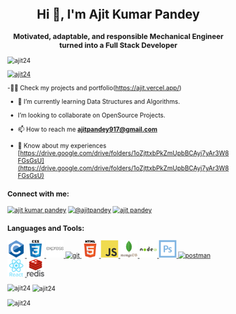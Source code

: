 
<!--
**Ajit24/Ajit24** is a ✨ _special_ ✨ repository because its `README.md` (this file) appears on your GitHub profile.

Here are some ideas to get you started:

- 🔭 I’m currently working on ...
- 🌱 I’m currently learning ...
- 👯 I’m looking to collaborate on ...
- 🤔 I’m looking for help with ...
- 💬 Ask me about ...
- 📫 How to reach me: ...
- 😄 Pronouns: ...
- ⚡ Fun fact: ...
-->
<h1 align="center">Hi 👋, I'm Ajit Kumar Pandey</h1>
<h3 align="center">Motivated, adaptable, and responsible Mechanical Engineer turned into a Full Stack Developer</h3>

<p align="left"> <img src="https://komarev.com/ghpvc/?username=ajit24&label=Profile%20views&color=0e75b6&style=flat" alt="ajit24" /> </p>

<p align="left"> <a href="https://github.com/ryo-ma/github-profile-trophy"><img src="https://github-profile-trophy.vercel.app/?username=ajit24" alt="ajit24" /></a> </p>

-👨‍💻 Check my projects and portfolio(https://ajit.vercel.app/)

- 🌱 I’m currently learning Data Structures and Algorithms.
-  I’m looking to collaborate on OpenSource Projects.

- 📫 How to reach me **ajitpandey917@gmail.com**

- 📄 Know about my experiences [https://drive.google.com/drive/folders/1oZjttxbPkZmUpbBCAyj7yAr3W8FGsGsU](https://drive.google.com/drive/folders/1oZjttxbPkZmUpbBCAyj7yAr3W8FGsGsU)

<h3 align="left">Connect with me:</h3>
<p align="left">
<!-- <a href="https://codepen.io/ajitpandey" target="blank"><img align="center" src="https://raw.githubusercontent.com/rahuldkjain/github-profile-readme-generator/master/src/images/icons/Social/codepen.svg" alt="ajitpandey" height="30" width="40" /></a> -->
<a href="https://www.linkedin.com/in/ajit-kr-pandey/" target="blank"><img align="center" src="https://raw.githubusercontent.com/rahuldkjain/github-profile-readme-generator/master/src/images/icons/Social/linked-in-alt.svg" alt="ajit kumar pandey" height="30" width="40" /></a>
<!-- <a href="https://stackoverflow.com/users/ajit_pandey" target="blank"><img align="center" src="https://raw.githubusercontent.com/rahuldkjain/github-profile-readme-generator/master/src/images/icons/Social/stack-overflow.svg" alt="ajit_pandey" height="30" width="40" /></a> -->
<!-- <a href="https://fb.com/ajit pandey" target="blank"><img align="center" src="https://raw.githubusercontent.com/rahuldkjain/github-profile-readme-generator/master/src/images/icons/Social/facebook.svg" alt="ajit pandey" height="30" width="40" /></a> -->
<!-- <a href="https://instagram.com/_ajittpandey" target="blank"><img align="center" src="https://raw.githubusercontent.com/rahuldkjain/github-profile-readme-generator/master/src/images/icons/Social/instagram.svg" alt="_ajittpandey" height="30" width="40" /></a> -->
<a href="https://medium.com/@ajitpandey" target="blank"><img align="center" src="https://raw.githubusercontent.com/rahuldkjain/github-profile-readme-generator/master/src/images/icons/Social/medium.svg" alt="@ajitpandey" height="30" width="40" /></a>
<a href="https://www.leetcode.com/ajit pandey" target="blank"><img align="center" src="https://raw.githubusercontent.com/rahuldkjain/github-profile-readme-generator/master/src/images/icons/Social/leet-code.svg" alt="ajit pandey" height="30" width="40" /></a>
</p>

<h3 align="left">Languages and Tools:</h3>
<p align="left"> <a href="https://www.cprogramming.com/" target="_blank" rel="noreferrer"> <img src="https://raw.githubusercontent.com/devicons/devicon/master/icons/c/c-original.svg" alt="c" width="40" height="40"/> </a> <a href="https://www.w3schools.com/css/" target="_blank" rel="noreferrer"> <img src="https://raw.githubusercontent.com/devicons/devicon/master/icons/css3/css3-original-wordmark.svg" alt="css3" width="40" height="40"/> </a> <a href="https://expressjs.com" target="_blank" rel="noreferrer"> <img src="https://raw.githubusercontent.com/devicons/devicon/master/icons/express/express-original-wordmark.svg" alt="express" width="40" height="40"/> </a> <a href="https://git-scm.com/" target="_blank" rel="noreferrer"> <img src="https://www.vectorlogo.zone/logos/git-scm/git-scm-icon.svg" alt="git" width="40" height="40"/> </a> <a href="https://www.w3.org/html/" target="_blank" rel="noreferrer"> <img src="https://raw.githubusercontent.com/devicons/devicon/master/icons/html5/html5-original-wordmark.svg" alt="html5" width="40" height="40"/> </a> <a href="https://developer.mozilla.org/en-US/docs/Web/JavaScript" target="_blank" rel="noreferrer"> <img src="https://raw.githubusercontent.com/devicons/devicon/master/icons/javascript/javascript-original.svg" alt="javascript" width="40" height="40"/> </a> <a href="https://www.mongodb.com/" target="_blank" rel="noreferrer"> <img src="https://raw.githubusercontent.com/devicons/devicon/master/icons/mongodb/mongodb-original-wordmark.svg" alt="mongodb" width="40" height="40"/> </a> <a href="https://nodejs.org" target="_blank" rel="noreferrer"> <img src="https://raw.githubusercontent.com/devicons/devicon/master/icons/nodejs/nodejs-original-wordmark.svg" alt="nodejs" width="40" height="40"/> </a> <a href="https://www.photoshop.com/en" target="_blank" rel="noreferrer"> <img src="https://raw.githubusercontent.com/devicons/devicon/master/icons/photoshop/photoshop-line.svg" alt="photoshop" width="40" height="40"/> </a> <a href="https://postman.com" target="_blank" rel="noreferrer"> <img src="https://www.vectorlogo.zone/logos/getpostman/getpostman-icon.svg" alt="postman" width="40" height="40"/> </a> <a href="https://reactjs.org/" target="_blank" rel="noreferrer"> <img src="https://raw.githubusercontent.com/devicons/devicon/master/icons/react/react-original-wordmark.svg" alt="react" width="40" height="40"/> </a> <a href="https://redis.io" target="_blank" rel="noreferrer"> <img src="https://raw.githubusercontent.com/devicons/devicon/master/icons/redis/redis-original-wordmark.svg" alt="redis" width="40" height="40"/> </a> </p>

<p><img align="left" src="https://github-readme-stats.vercel.app/api/top-langs?username=ajit24&show_icons=true&locale=en&layout=compact" alt="ajit24" /></p>

<p>&nbsp;<img align="center" src="https://github-readme-stats.vercel.app/api?username=ajit24&show_icons=true&locale=en" alt="ajit24" /></p>

<p><img align="center" src="https://github-readme-streak-stats.herokuapp.com/?user=ajit24&" alt="ajit24" /></p>
